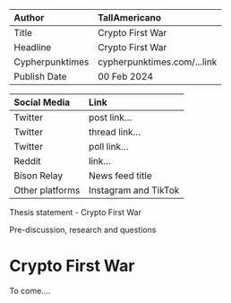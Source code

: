 | Author | TallAmericano |
| :---- | :---- |
| Title | Crypto First War |
| Headline  | Crypto First War |
| Cypherpunktimes | cypherpunktimes.com/...link |
| Publish Date | 00 Feb 2024 |

| Social Media | Link |
| :---- | :---- |
| Twitter | post link… |
| Twitter | thread link… |
| Twitter | poll link… |
| Reddit  | link… |
| Bison Relay | News feed title |
| Other platforms | Instagram and TikTok |

Thesis statement - Crypto First War

Pre-discussion, research and questions


# Crypto First War
To come....
